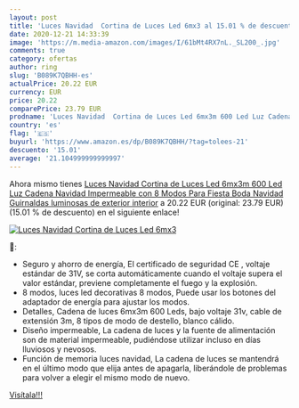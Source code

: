 ```yaml
---
layout: post
title: 'Luces Navidad  Cortina de Luces Led 6mx3 al 15.01 % de descuento'
date: 2020-12-21 14:33:39
image: 'https://m.media-amazon.com/images/I/61bMt4RX7nL._SL200_.jpg'
comments: true
category: ofertas
author: ring
slug: 'B089K7QBHH-es'
actualPrice: 20.22 EUR
currency: EUR
price: 20.22
comparePrice: 23.79 EUR
prodname: 'Luces Navidad  Cortina de Luces Led 6mx3m 600 Led Luz Cadena Navidad Impermeable con 8 Modos  Para Fiesta  Boda  Navidad  Guirnaldas luminosas de exterior interior'
country: 'es'
flag: '🇪🇸'
buyurl: 'https://www.amazon.es/dp/B089K7QBHH/?tag=tolees-21'
descuento: '15.01'
average: '21.104999999999997'
---
```


Ahora mismo tienes [Luces Navidad  Cortina de Luces Led 6mx3m 600 Led Luz Cadena Navidad Impermeable con 8 Modos  Para Fiesta  Boda  Navidad  Guirnaldas luminosas de exterior interior](https://www.amazon.es/dp/B089K7QBHH/?tag=tolees-21) a 20.22 EUR (original: 23.79 EUR) (15.01 %  de descuento) en el siguiente enlace!

[![Luces Navidad  Cortina de Luces Led 6mx3](https://m.media-amazon.com/images/I/61bMt4RX7nL._SL200_.jpg)](https://www.amazon.es/dp/B089K7QBHH/?tag=tolees-21)

🔎:

- Seguro y ahorro de energía, El certificado de seguridad CE , voltaje estándar de 31V, se corta automáticamente cuando el voltaje supera el valor estándar, previene completamente el fuego y la explosión.
- 8 modos, luces led decorativas 8 modos, Puede usar los botones del adaptador de energía para ajustar los modos.
- Detalles, Cadena de luces 6mx3m 600 Leds, bajo voltaje 31v, cable de extensión 3m, 8 tipos de modo de destello, blanco cálido.
- Diseño impermeable, La cadena de luces y la fuente de alimentación son de material impermeable, pudiéndose utilizar incluso en días lluviosos y nevosos.
- Función de memoria luces navidad, La cadena de luces se mantendrá en el último modo que elija antes de apagarla, liberándole de problemas para volver a elegir el mismo modo de nuevo.

[Visítala!!!](https://www.amazon.es/dp/B089K7QBHH/?tag=tolees-21)
